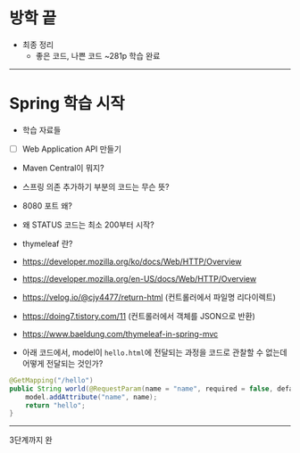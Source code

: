 # 방학 끝
- 최종 정리
  - 좋은 코드, 나쁜 코드 ~281p 학습 완료


---



# Spring 학습 시작
- 학습 자료들
- [ ] Web Application API 만들기




- Maven Central이 뭐지? 
- 스프링 의존 추가하기 부분의 코드는 무슨 뜻?
- 8080 포트 왜?
- 왜 STATUS 코드는 최소 200부터 시작?
- thymeleaf 란?

- https://developer.mozilla.org/ko/docs/Web/HTTP/Overview
- https://developer.mozilla.org/en-US/docs/Web/HTTP/Overview
- https://velog.io/@cjy4477/return-html (컨트롤러에서 파일명 리다이렉트)
- https://doing7.tistory.com/11 (컨트롤러에서 객체를 JSON으로 반환)
- https://www.baeldung.com/thymeleaf-in-spring-mvc


- 아래 코드에서, model이 `hello.html`에 전달되는 과정을 코드로 관찰할 수 없는데 어떻게 전달되는 것인가?

```java
@GetMapping("/hello")  
public String world(@RequestParam(name = "name", required = false, defaultValue = "World") String name, Model model) {  
    model.addAttribute("name", name);  
    return "hello";  
}
```




---


3단계까지 완